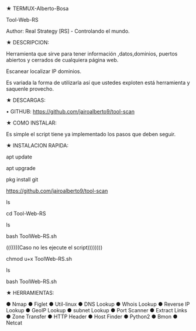 ★ TERMUX-Alberto-Bosa
 
   Tool-Web-RS   
   
  Author: Real Strategy [RS] - Controlando el mundo.

★ DESCRIPCION:

Herramienta que sirve para tener información ,datos,dominios, puertos abiertos y cerrados de cualquiera página web.

Escanear localizar IP dominios.

Es variada la forma de utilizarla así que ustedes exploten está herramienta y saquenle provecho.


★ DESCARGAS:

• GITHUB: https://github.com/jairoalberto9/tool-scan

★ COMO INSTALAR: 

Es simple el script tiene ya implementado los pasos que deben seguir.

★ INSTALACION RAPIDA:

apt update

apt upgrade

pkg install git

https://github.com/jairoalberto9/tool-scan

ls

cd Tool-Web-RS

ls

bash ToolWeb-RS.sh

(((((((Caso no les ejecute el script))))))))

chmod u+x ToolWeb-RS.sh

ls

bash ToolWeb-RS.sh


★ HERRAMIENTAS:

● Nmap
● Figlet
● Util-linux
● DNS Lookup
● Whois Lookup
● Reverse IP Lookup
● GeoIP Lookup
● subnet Lookup
● Port Scanner
● Extract Links 
● Zone Transfer
● HTTP Header
● Host Finder
● Python2 
● Bmon
● Netcat

